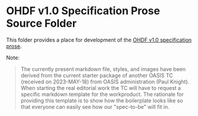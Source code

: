 # OHDF v1.0 Specification Prose Source Folder

This folder provides a place for development of the 
[OHDF v1.0 specification prose](ohdf-v1-editor-draft.md).

Note:
> The currently present markdown file, styles, and images have been derived from
> the current starter package of another OASIS TC (received on 2023-MAY-18)
> from OASIS administration (Paul Knight).
> When starting the real editorial work the TC will have to request a specific
> markdown template for the workproduct.
> The rationale for providing this template is to show how the boilerplate
> looks like so that everyone can easily see how our "spec-to-be" will fit in.
